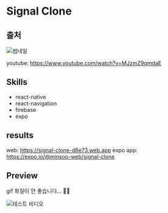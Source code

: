 # Signal Clone

## 출처

![썸네일](https://i.ytimg.com/vi/MJzmZ9qmdaE/hqdefault.jpg?sqp=-oaymwEjCPYBEIoBSFryq4qpAxUIARUAAAAAGAElAADIQj0AgKJDeAE=&rs=AOn4CLApl2TRC7ET2qmIY9_foyWsb1W3gQ)

youtube: https://www.youtube.com/watch?v=MJzmZ9qmdaE

## Skills

- react-native
- react-navigation
- firebase
- expo

## results

web: https://signal-clone-d6e73.web.app
expo app: https://expo.io/@minsoo-web/signal-clone

## Preview

gif 화질이 안 좋습니다... 🙇‍♂️

![테스트 비디오](./test-video.gif)
